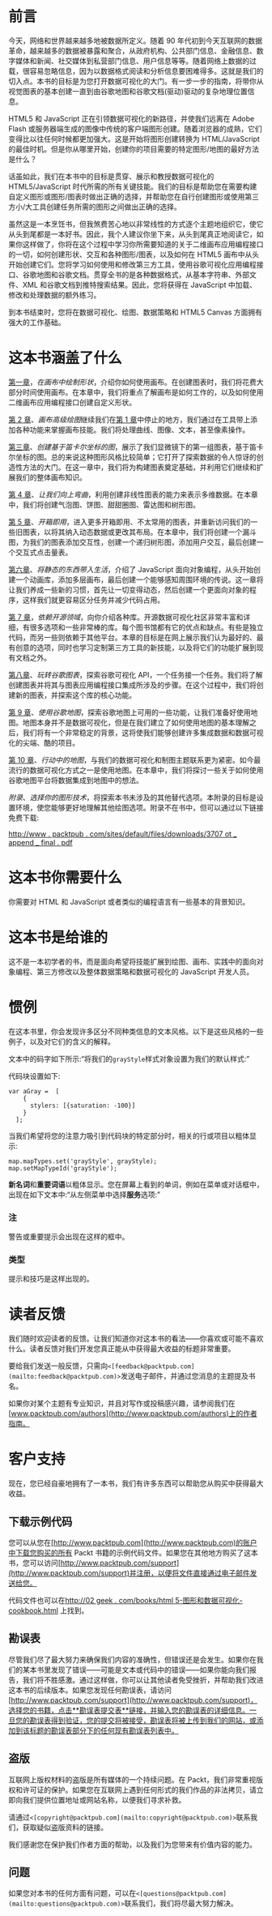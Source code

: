 # 前言

今天，网络和世界越来越多地被数据所定义。随着 90 年代初到今天互联网的数据革命，越来越多的数据被暴露和聚合，从政府机构、公共部门信息、金融信息、数字媒体和新闻、社交媒体到私营部门信息、用户信息等等。随着网络上数据的过载，很容易忽略信息，因为以数据格式阅读和分析信息要困难得多。这就是我们的切入点。本书的目标是为您打开数据可视化的大门。有一步一步的指南，将带你从视觉图表的基本创建一直到由谷歌地图和谷歌文档(驱动)驱动的复杂地理位置信息。

HTML5 和 JavaScript 正在引领数据可视化的新路径，并使我们远离在 Adobe Flash 或服务器端生成的图像中传统的客户端图形创建。随着浏览器的成熟，它们变得比以往任何时候都更加强大。这是开始将图形创建转换为 HTML/JavaScript 的最佳时机。但是你从哪里开始，创建你的项目需要的特定图形/地图的最好方法是什么？

话虽如此，我们在本书中的目标是贯穿、展示和教授数据可视化的 HTML5/JavaScript 时代所需的所有关键技能。我们的目标是帮助您在需要构建自定义图形或图形/图表时做出正确的选择，并帮助您在自行创建图形或使用第三方小/大工具创建任务所需的图形之间做出正确的选择。

虽然这是一本烹饪书，但我煞费苦心地以非常线性的方式逐个主题地组织它，使它从头到尾都是一本好书。因此，我个人建议你坐下来，从头到尾真正地阅读它，如果你这样做了，你将在这个过程中学习你所需要知道的关于二维画布应用编程接口的一切，如何创建形状、交互和各种图形/图表，以及如何在 HTML5 画布中从头开始创建它们。您将学习如何使用和修改第三方工具，使用谷歌可视化应用编程接口、谷歌地图和谷歌文档。贯穿全书的是各种数据格式，从基本字符串、外部文件、XML 和谷歌文档到推特搜索结果。因此，您将获得在 JavaScript 中加载、修改和处理数据的额外练习。

到本书结束时，您将在数据可视化、绘图、数据策略和 HTML5 Canvas 方面拥有强大的工作基础。

# 这本书涵盖了什么

[第一章](01.html "Chapter 1. Drawing Shapes in Canvas")，*在画布中绘制形状*，介绍你如何使用画布。在创建图表时，我们将花费大部分时间使用画布。在本章中，我们将重点了解画布是如何工作的，以及如何使用二维画布应用编程接口创建自定义形状。

[第 2 章](02.html "Chapter 2. Advanced Drawing in Canvas")、*画布高级绘图*继续我们在[第 1 章](01.html "Chapter 1. Drawing Shapes in Canvas")中停止的地方，我们通过在工具带上添加各种功能来掌握画布技能。我们将处理曲线、图像、文本，甚至像素操作。

[第三章](03.html "Chapter 3. Creating Cartesian-based Graphs")、*创建基于笛卡尔坐标的图*，展示了我们显微镜下的第一组图表，基于笛卡尔坐标的图。总的来说这种图形风格比较简单；它打开了探索数据的令人惊讶的创造性方法的大门。在这一章中，我们将为构建图表奠定基础，并利用它们继续和扩展我们的整体画布知识。

[第 4 章](04.html "Chapter 4. Let's Curve Things Up")、*让我们向上弯曲*，利用创建非线性图表的能力来表示多维数据。在本章中，我们将创建气泡图、饼图、甜甜圈图、雷达图和树形图。

[第 5 章](05.html "Chapter 5. Getting Out of the Box")、*开箱即用*，进入更多开箱即用、不太常用的图表，并重新访问我们的一些旧图表，以将其纳入动态数据或更改其布局。在本章中，我们将创建一个漏斗图，为我们的图表添加交互性，创建一个递归树形图，添加用户交互，最后创建一个交互式点击量表。

[第六章](06.html "Chapter 6. Bringing Static Things to Life")、*将静态的东西带入生活*，介绍了 JavaScript 面向对象编程，从头开始创建一个动画库，添加多层画布，最后创建一个能够感知周围环境的传说。这一章将让我们养成一些新的习惯，首先让一切变得动态，然后创建一个更面向对象的程序，这样我们就更容易区分任务并减少代码占用。

[第 7 章](07.html "Chapter 7. Depending on the Open Source Sphere")，*依赖开源领域*，向你介绍各种库。开源数据可视化社区非常丰富和详细，有很多选项和一些非常棒的库。每个图书馆都有它的优点和缺点。有些是独立代码，而另一些则依赖于其他平台。本章的目标是在网上展示我们认为最好的、最有创意的选项，同时也学习定制第三方工具的新技能，以及将它们的功能扩展到现有文档之外。

[第八章](08.html "Chapter 8. Playing with Google Charts")、*玩转谷歌图表*，探索谷歌可视化 API，一个任务接一个任务。我们将了解创建图表并将其与图表应用编程接口集成所涉及的步骤。在这个过程中，我们将创建新的图表，并探索这个库的核心功能。

[第 9 章](09.html "Chapter 9. Using Google Maps")、*使用谷歌地图*，探索谷歌地图上可用的一些功能，让我们准备好使用地图。地图本身并不是数据可视化，但是在我们建立了如何使用地图的基本理解之后，我们将有一个非常稳定的背景，这将使我们能够创建许多集成数据和数据可视化的尖端、酷的项目。

[第 10 章](10.html "Chapter 10. Maps in Action")、*行动中的地图*，与我们的数据可视化和制图主题联系更为紧密。如今最流行的数据可视化方式之一是使用地图。在本章中，我们将探讨一些关于如何使用谷歌地图平台将数据集成到地图中的想法。

*附录*、*选择你的图形技术*，将探索本书未涉及的其他替代选项。本附录的目标是设置环境，使您能够更好地理解其他绘图选项。附录不在书中，但可以通过以下链接免费下载:

[http://www . packtpub . com/sites/default/files/downloads/3707 ot _ append _ final . pdf](http://www.packtpub.com/sites/default/files/downloads/3707OT_Appendix_Final.pdf)

# 这本书你需要什么

你需要对 HTML 和 JavaScript 或者类似的编程语言有一些基本的背景知识。

# 这本书是给谁的

这不是一本初学者的书，而是面向希望将技能扩展到绘图、画布、实践中的面向对象编程、第三方修改以及整体数据策略和数据可视化的 JavaScript 开发人员。

# 惯例

在这本书里，你会发现许多区分不同种类信息的文本风格。以下是这些风格的一些例子，以及对它们的含义的解释。

文本中的码字如下所示:“将我们的`grayStyle`样式对象设置为我们的默认样式:”

代码块设置如下:

```
var aGray =  [
    {
      stylers: [{saturation: -100}]
    }
  ];
```

当我们希望将您的注意力吸引到代码块的特定部分时，相关的行或项目以粗体显示:

```
map.mapTypes.set('grayStyle', grayStyle);
map.setMapTypeId('grayStyle');
```

**新名词**和**重要词语**以粗体显示。您在屏幕上看到的单词，例如在菜单或对话框中，出现在如下文本中:“从左侧菜单中选择**服务**选项:”

### 注

警告或重要提示会出现在这样的框中。

### 类型

提示和技巧是这样出现的。

# 读者反馈

我们随时欢迎读者的反馈。让我们知道你对这本书的看法——你喜欢或可能不喜欢什么。读者反馈对我们开发您真正能从中获得最大收益的标题非常重要。

要给我们发送一般反馈，只需向`<[feedback@packtpub.com](mailto:feedback@packtpub.com)>`发送电子邮件，并通过您消息的主题提及书名。

如果你对某个主题有专业知识，并且对写作或投稿感兴趣，请参阅我们在[www.packtpub.com/authors](http://www.packtpub.com/authors)上的作者指南。

# 客户支持

现在，您已经自豪地拥有了一本书，我们有许多东西可以帮助您从购买中获得最大收益。

## 下载示例代码

您可以从您在[http://www.packtpub.com](http://www.packtpub.com)的账户中下载您购买的所有 Packt 书籍的示例代码文件。如果您在其他地方购买了这本书，您可以访问[http://www.packtpub.com/support](http://www.packtpub.com/support)并注册，以便将文件直接通过电子邮件发送给您。

代码文件也可以在[http://02 geek . com/books/html 5-图形和数据可视化-cookbook.html](http://02geek.com/books/html5-graphics-and-data-visualization-cookbook.html) 上找到。

## 勘误表

尽管我们尽了最大努力来确保我们内容的准确性，但错误还是会发生。如果你在我们的某本书里发现了错误——可能是文本或代码中的错误——如果你能向我们报告，我们将不胜感激。通过这样做，你可以让其他读者免受挫折，并帮助我们改进这本书的后续版本。如果您发现任何勘误表，请访问[http://www.packtpub.com/support](http://www.packtpub.com/support)，选择您的书籍，点击**勘误表提交表**链接，并输入您的勘误表的详细信息。一旦您的勘误表得到验证，您的提交将被接受，勘误表将被上传到我们的网站，或添加到该标题的勘误表部分下的任何现有勘误表列表中。

## 盗版

互联网上版权材料的盗版是所有媒体的一个持续问题。在 Packt，我们非常重视版权和许可证的保护。如果您在互联网上遇到任何形式的我们作品的非法拷贝，请立即向我们提供位置地址或网站名称，以便我们寻求补救。

请通过`<[copyright@packtpub.com](mailto:copyright@packtpub.com)>`联系我们，获取疑似盗版资料的链接。

我们感谢您在保护我们作者方面的帮助，以及我们为您带来有价值内容的能力。

## 问题

如果您对本书的任何方面有问题，可以在`<[questions@packtpub.com](mailto:questions@packtpub.com)>`联系我们，我们将尽最大努力解决。